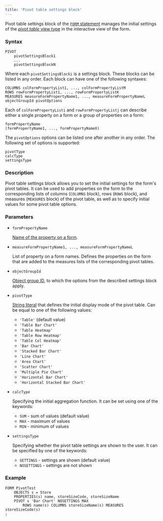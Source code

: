```yaml
---
title: 'Pivot table settings block'
---
```


Pivot table settings block of the [`FORM` statement](FORM_statement.md) manages the initial settings of the [*pivot table* view type](Interactive_view.md#property) in the interactive view of the form.

### Syntax

```
PIVOT 
    pivotSettingsBlock1
    ... 
    pivotSettingsBlockN
```

Where each `pivotSettingsBlocki` is a settings block. These blocks can be listed in any order. Each block can have one of the following syntaxes:

```
COLUMNS colFormPropertyList1, ..., colFormPropertyListM 
ROWS rowFormPropertyList1, ..., rowFormPropertyListK 
MEASURES measureFormPropertyName1, ..., measureFormPropertyNameL
objectGroupId pivotOptions 
```

Each of `colFormPropertyListi` and `rowFormPropertyListj` can describe either a single property on a form or a group of properties on a form:

```
formPropertyName
(formPropertyName1, ..., formPropertyNameX)
```

The `pivotOptions` options can be listed one after another in any order. The following set of options is supported:

```
pivotType
calcType
settingsType
```

### Description

Pivot table settings block allows you to set the initial settings for the form's pivot tables. It can be used to add properties on the form to the corresponding lists of columns (`COLUMNS` block), rows (`ROWS` block), and measures (`MEASURES` block) of the pivot table, as well as to specify initial values for some pivot table options.

### Parameters

- `formPropertyName`

    [Name of the property on a form](Properties_and_actions_block.md#name). 

- `measureFormPropertyName1, ..., measureFormPropertyNameL`

    List of property on a form names. Defines the properties on the form that are added to the measures lists of the corresponding pivot tables.

- `objectGroupId`

    [Object group ID](IDs.md#groupobjectid), to which the options from the described settings block apply.

- `pivotType`

    [String literal](Literals.md#strliteral) that defines the initial display mode of the pivot table. Can be equal to one of the following values:
    
    - `'Table'` (default value)
    - `'Table Bar Chart'`
    - `'Table Heatmap'`
    - `'Table Row Heatmap'`
    - `'Table Col Heatmap'`
    - `'Bar Chart'`
    - `'Stacked Bar Chart'`
    - `'Line Chart'`
    - `'Area Chart'`
    - `'Scatter Chart'`
    - `'Multiple Pie Chart'`
    - `'Horizontal Bar Chart'`
    - `'Horizontal Stacked Bar Chart'`
  
- `calcType`

    Specifying the initial aggregation function. It can be set using one of the keywords:

    - `SUM` - sum of values (default value)
    - `MAX` - maximum of values
    - `MIN` - minimum of values
         
- `settingsType`

    Specifying whether the pivot table settings are shown to the user. It can be specified by one of the keywords:

    - `SETTINGS` - settings are shown (default value)
    - `NOSETTINGS` - settings are not shown
    
### Example

```lsf
FORM PivotTest 
    OBJECTS s = Store
    PROPERTIES(s) name, storeSizeCode, storeSizeName
    PIVOT s 'Bar Chart' NOSETTINGS MAX
        ROWS name(s) COLUMNS storeSizeName(s) MEASURES storeSizeCode(s)    
;
```